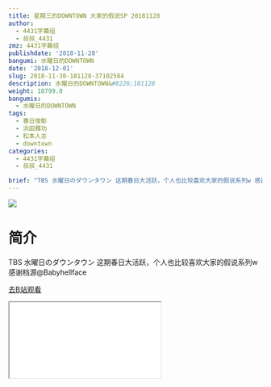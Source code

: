```yaml
---
title: 星期三的DOWNTOWN 大家的假说SP 20181128
author:
  - 4431字幕组
  - 叔叔_4431
zmz: 4431字幕组
publishdate: '2018-11-28'
bangumi: 水曜日的DOWNTOWN
date: '2018-12-01'
slug: 2018-11-30-181128-37102584
description: 水曜日的DOWNTOWN&#8226;181128
weight: 18799.0
bangumis: 
  - 水曜日的DOWNTOWN
tags:
  - 春日俊彰
  - 浜田雅功
  - 松本人志
  - downtown
categories:
  - 4431字幕组
  - 叔叔_4431

brief: "TBS 水曜日のダウンタウン 这期春日大活跃，个人也比较喜欢大家的假说系列w 感谢档源@Babyhellface"
---
```

![](https://i.imgur.com/TnLH8fu.jpg)
# 简介  
TBS 水曜日のダウンタウン
这期春日大活跃，个人也比较喜欢大家的假说系列w
感谢档源@Babyhellface  

[去B站观看](https://www.bilibili.com/video/av37102584/)
<div class ="resp-container"><iframe class="testiframe" src="//player.bilibili.com/player.html?aid=37102584"", scrolling="no", allowfullscreen="true" > </iframe></div> 
